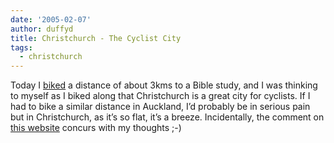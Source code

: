 ```yaml
---
date: '2005-02-07'
author: duffyd
title: Christchurch - The Cyclist City
tags:
  - christchurch
---
```


Today I [biked](https://href.li/?http://www.wises.co.nz/map/?d=0&id=65650%7C2%2C+67565%7C2&svctype=4&routemethod=0) a distance of about 3kms to a Bible study, and I was thinking to myself as I biked along that Christchurch is a great city for cyclists. If I had to bike a similar distance in Auckland, I’d probably be in serious pain but in Christchurch, as it’s so flat, it’s a breeze. Incidentally, the comment on [this website](https://href.li/?http://www.bugpacific.com/christchurch/) concurs with my thoughts ;-)
